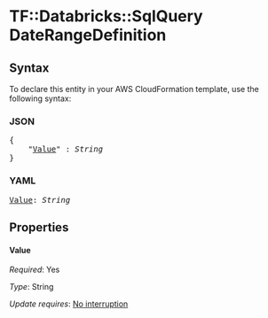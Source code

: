 # TF::Databricks::SqlQuery DateRangeDefinition

## Syntax

To declare this entity in your AWS CloudFormation template, use the following syntax:

### JSON

<pre>
{
    "<a href="#value" title="Value">Value</a>" : <i>String</i>
}
</pre>

### YAML

<pre>
<a href="#value" title="Value">Value</a>: <i>String</i>
</pre>

## Properties

#### Value

_Required_: Yes

_Type_: String

_Update requires_: [No interruption](https://docs.aws.amazon.com/AWSCloudFormation/latest/UserGuide/using-cfn-updating-stacks-update-behaviors.html#update-no-interrupt)


